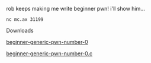 rob keeps making me write beginner pwn! i'll show him...

`nc mc.ax 31199`

Downloads

[beginner-generic-pwn-number-0](https://static.redpwn.net/uploads/1e27cfadfb40b4f3faa522e57565371c52ef70e46830aab2c8d6c35f3808b319/beginner-generic-pwn-number-0)

[beginner-generic-pwn-number-0.c](https://static.redpwn.net/uploads/ce82796645cd48396ac95cd649e83faaf121589d578096a141c56ee444347a54/beginner-generic-pwn-number-0.c)
